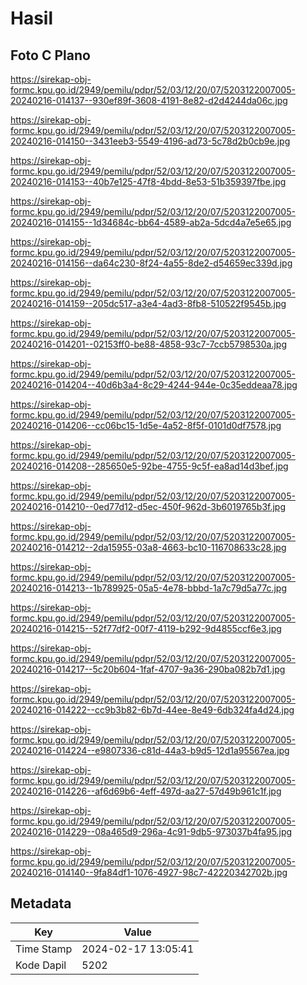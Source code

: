 # Hasil

## Foto C Plano

https://sirekap-obj-formc.kpu.go.id/2949/pemilu/pdpr/52/03/12/20/07/5203122007005-20240216-014137--930ef89f-3608-4191-8e82-d2d4244da06c.jpg

https://sirekap-obj-formc.kpu.go.id/2949/pemilu/pdpr/52/03/12/20/07/5203122007005-20240216-014150--3431eeb3-5549-4196-ad73-5c78d2b0cb9e.jpg

https://sirekap-obj-formc.kpu.go.id/2949/pemilu/pdpr/52/03/12/20/07/5203122007005-20240216-014153--40b7e125-47f8-4bdd-8e53-51b359397fbe.jpg

https://sirekap-obj-formc.kpu.go.id/2949/pemilu/pdpr/52/03/12/20/07/5203122007005-20240216-014155--1d34684c-bb64-4589-ab2a-5dcd4a7e5e65.jpg

https://sirekap-obj-formc.kpu.go.id/2949/pemilu/pdpr/52/03/12/20/07/5203122007005-20240216-014156--da64c230-8f24-4a55-8de2-d54659ec339d.jpg

https://sirekap-obj-formc.kpu.go.id/2949/pemilu/pdpr/52/03/12/20/07/5203122007005-20240216-014159--205dc517-a3e4-4ad3-8fb8-510522f9545b.jpg

https://sirekap-obj-formc.kpu.go.id/2949/pemilu/pdpr/52/03/12/20/07/5203122007005-20240216-014201--02153ff0-be88-4858-93c7-7ccb5798530a.jpg

https://sirekap-obj-formc.kpu.go.id/2949/pemilu/pdpr/52/03/12/20/07/5203122007005-20240216-014204--40d6b3a4-8c29-4244-944e-0c35eddeaa78.jpg

https://sirekap-obj-formc.kpu.go.id/2949/pemilu/pdpr/52/03/12/20/07/5203122007005-20240216-014206--cc06bc15-1d5e-4a52-8f5f-0101d0df7578.jpg

https://sirekap-obj-formc.kpu.go.id/2949/pemilu/pdpr/52/03/12/20/07/5203122007005-20240216-014208--285650e5-92be-4755-9c5f-ea8ad14d3bef.jpg

https://sirekap-obj-formc.kpu.go.id/2949/pemilu/pdpr/52/03/12/20/07/5203122007005-20240216-014210--0ed77d12-d5ec-450f-962d-3b6019765b3f.jpg

https://sirekap-obj-formc.kpu.go.id/2949/pemilu/pdpr/52/03/12/20/07/5203122007005-20240216-014212--2da15955-03a8-4663-bc10-116708633c28.jpg

https://sirekap-obj-formc.kpu.go.id/2949/pemilu/pdpr/52/03/12/20/07/5203122007005-20240216-014213--1b789925-05a5-4e78-bbbd-1a7c79d5a77c.jpg

https://sirekap-obj-formc.kpu.go.id/2949/pemilu/pdpr/52/03/12/20/07/5203122007005-20240216-014215--52f77df2-00f7-4119-b292-9d4855ccf6e3.jpg

https://sirekap-obj-formc.kpu.go.id/2949/pemilu/pdpr/52/03/12/20/07/5203122007005-20240216-014217--5c20b604-1faf-4707-9a36-290ba082b7d1.jpg

https://sirekap-obj-formc.kpu.go.id/2949/pemilu/pdpr/52/03/12/20/07/5203122007005-20240216-014222--cc9b3b82-6b7d-44ee-8e49-6db324fa4d24.jpg

https://sirekap-obj-formc.kpu.go.id/2949/pemilu/pdpr/52/03/12/20/07/5203122007005-20240216-014224--e9807336-c81d-44a3-b9d5-12d1a95567ea.jpg

https://sirekap-obj-formc.kpu.go.id/2949/pemilu/pdpr/52/03/12/20/07/5203122007005-20240216-014226--af6d69b6-4eff-497d-aa27-57d49b961c1f.jpg

https://sirekap-obj-formc.kpu.go.id/2949/pemilu/pdpr/52/03/12/20/07/5203122007005-20240216-014229--08a465d9-296a-4c91-9db5-973037b4fa95.jpg

https://sirekap-obj-formc.kpu.go.id/2949/pemilu/pdpr/52/03/12/20/07/5203122007005-20240216-014140--9fa84df1-1076-4927-98c7-42220342702b.jpg


## Metadata

| Key        | Value               |
| ---------- | ------------------- |
| Time Stamp | 2024-02-17 13:05:41 |
| Kode Dapil | 5202                |



